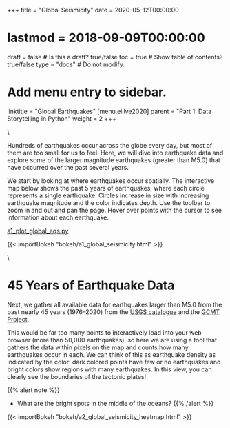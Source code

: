 +++
title = "Global Seismicity"
date = 2020-05-12T00:00:00
# lastmod = 2018-09-09T00:00:00
draft = false  # Is this a draft? true/false
toc = true  # Show table of contents? true/false
type = "docs"  # Do not modify.
# Add menu entry to sidebar.
linktitle = "Global Earthquakes"
[menu.eilive2020]
  parent = "Part 1: Data Storytelling in Python"
  weight = 2
+++

\

Hundreds of earthquakes occur across the globe every day, but most of them are too small for us to feel. Here, we will dive into earthquake data and explore some of the larger magnitude earthquakes (greater than M5.0) that have occurred over the past several years.

We start by looking at where earthquakes occur spatially. The interactive map below shows the past 5 years of earthquakes, where each circle represents a single earthquake. Circles increase in size with increasing earthquake magnitude and the color indicates depth. Use the toolbar to zoom in and out and pan the page. Hover over points with the cursor to see information about each earthquake.

[<i class="fab fa-github"></i> a1_plot_global_eqs.py](https://github.com/jbrussell/EI_Live_2020/blob/master/Analyze_SeismicNoise_NYCelectricity/1_calc_daily_noise.py)

<!-- layouts/partials/bokeh -->
<div>
  {{< importBokeh "bokeh/a1_global_seismicity.html" >}}
</div>

\
# 45 Years of Earthquake Data

Next, we gather all available data for earthquakes larger than M5.0 from the past nearly 45 years (1976–2020) from the [USGS catalogue](https://earthquake.usgs.gov/earthquakes/map/) and the [GCMT Project](https://www.globalcmt.org/). 

This would be far too many points to interactively load into your web browser (more than 50,000 earthquakes), so here we are using a tool that gathers the data within pixels on the map and counts how many earthquakes occur in each. We can think of this as earthquake density as indicated by the color: dark colored points have few or no earthquakes and bright colors show regions with many earthquakes. In this view, you can clearly see the boundaries of the tectonic plates!

{{% alert note %}}
* What are the bright spots in the middle of the oceans?
{{% /alert %}}

<!-- layouts/partials/bokeh -->
<div>
  {{< importBokeh "bokeh/a2_global_seismicity_heatmap.html" >}}
</div>